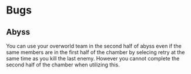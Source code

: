 # Bugs

## Abyss

You can use your overworld team in the second half of abyss even if the same members are in the first half of the chamber by selecing retry at the same time as you kill the last enemy. However you cannot complete the second half of the chamber when utilizing this.
